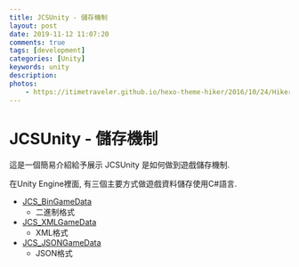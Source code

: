 ```yaml
---
title: JCSUnity - 儲存機制
layout: post
date: 2019-11-12 11:07:20
comments: true
tags: [development]
categories: [Unity]
keywords: unity
description: 
photos:
	- https://itimetraveler.github.io/hexo-theme-hiker/2016/10/24/Hiker%E4%B8%BB%E9%A2%98%E9%A2%84%E8%A7%88/homepage-index.png
---
```


# JCSUnity - 儲存機制

這是一個簡易介紹給予展示 JCSUnity 是如何做到遊戲儲存機制.

在Unity Engine裡面, 有三個主要方式做遊戲資料儲存使用C#語言.

* [JCS_BinGameData](http://www.jcs-profile.com:3001/ScriptReference/index.html?page=SaveLoad_sl_JCS_BinGameData)
  - 二進制格式
* [JCS_XMLGameData](http://www.jcs-profile.com:3001/ScriptReference/index.html?page=SaveLoad_sl_JCS_XMLGameData)
  - XML格式
* [JCS_JSONGameData](http://www.jcs-profile.com:3001/ScriptReference/index.html?page=SaveLoad_sl_JCS_JSONGameData)
  - JSON格式
